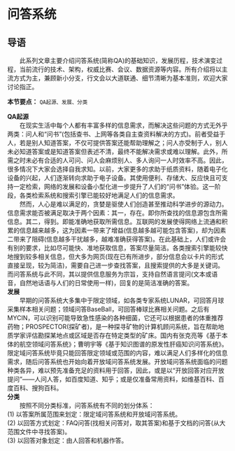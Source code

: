 # 问答系统  
## 导语  
&ensp;&ensp;&ensp;&ensp;此系列文章主要介绍问答系统(简称QA)的基础知识，发展历程，技术演变过程，当前流行的技术、架构，权威比赛、会议、数据资源等内容。所有介绍将以主流方式为主，兼顾新小分支，行文会以大道联通、细节清晰为基本准则，欢迎大家讨论指正。  
  
**本节要点：** `QA起源、发展、分类`  

**QA起源**  
&ensp;&ensp;&ensp;&ensp;在现实生活中每个人都有丰富多样的信息需求，而解决这些问题的方式无外乎两类：问人和“问书”(包括查书、上网等各类自主查资料解决的方式)。前者受益于人，若是别人知道答案，不仅可提供答案还能帮助理解之；问人亦受制于人，别人未必知道答案或是知道答案但表述不清，最终不能解决需求或难以理解。此外，所需之时未必有合适的人可问、问人会麻烦别人、多人询问一人时效率不高。因此，很多情况下大家会选择自我求知。以前，大家更多的求助于纸质资料，随着电子化设备的兴起，人们逐渐转向求助于电子设备。其使用便利、存储大、反应快且可支持一定检索，网络的发展和设备小型化进一步提升了人们的“问书”体验。这一阶段，各类检索系统和搜索引擎已能较好地满足人们的信息需求。  
&ensp;&ensp;&ensp;&ensp;然而，人心是难以满足的，贪婪是驱使人们创造甚至推动科学进步的源动力。信息需求能否被满足取决于两个因素：其一，存在。即你所查找的信息源包含所需信息。其二，得到。即能准确地获取所需信息。互联网的发展使得网络上流通和积累的信息越来越多，这为因素一带来了增益(信息越多越可能包含答案)，却为因素二带来了阻碍(信息越多干扰越多，越难准确获得答案)。在此基础上，人们或许会有别的要求，比如尽可能快、准地获取信息，答案尽量简洁。各类搜索引擎能较快地搜到较多相关信息，但大多为网页(现在已有所进步，部分信息会以卡片的形式直接呈现，较为简洁)，需要自己进一步查找答案，且搜索提供的大多是关键词。而问答系统与此不同，其以提供信息服务为宗旨，支持自然语言提问(文本或语音，自然地话语与人们的日常使用一样)，回复的是简洁准确的答案。  
**发展**  
&ensp;&ensp;&ensp;&ensp;早期的问答系统大多集中于限定领域，如各类专家系统LUNAR，可回答月球采集样本相关问题；领域问答BaseBall，可回答棒球比赛相关问题。之后有MYCIN，可以识别可能导致急性感染的各种细菌，它还可以根据患者的体重推荐药物；PROSPECTOR(探矿者)，是一种探寻矿物的计算机顾问系统，旨在帮助地质学家评估勘探某地点或区域是否存在特定类型的矿床。国内有张克亮等《基于本体的航空领域问答系统》；曹明宇等《基于知识图谱的原发性肝癌知识问答系统》。限定域问答系统毕竟只能回答限定领域或范围的内容，难以满足人们多样化的信息需求，随后问答系统也开始向着开放域问答系统发展。开放域问答系统面临的问题种类各异，难以预先准备充足的资料用于回答，因此，或是以“开放回答对应开放提问”——人问人答，如百度知道、知乎；或是仅准备常用资料，如维基百科、百度百科、搜狗百科。  
**分类**  
&ensp;&ensp;&ensp;&ensp;按照不同分类标准，问答系统有不同的划分体系：  
(1)    以答案所属范围来划定：限定域问答系统和开放域问答系统。  
(2)    以回答方式划定：FAQ问答(找相关问答对，取其答案)和基于文档的问答(从大范围文件中寻找答案)。  
(3)    以回答对象划定：由人回答和机器作答。  

